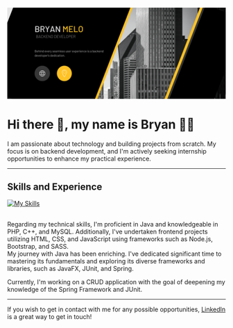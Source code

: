 ![](https://github.com/bryan-melo/bryan-melo/blob/main/web%20banner.png)

# Hi there 👋, my name is Bryan :lotus_position_man:
I am passionate about technology and building projects from scratch. My focus is on backend development, and I'm actively seeking internship opportunities to enhance my practical experience.

<hr>

## Skills and Experience
[![My Skills](https://skills.thijs.gg/icons?i=java,php,cpp,mysql,html,css,js&theme=light)](https://skills.thijs.gg)

<br>
Regarding my technical skills, I'm proficient in Java and knowledgeable in PHP, C++, and MySQL. Additionally, I've undertaken frontend projects utilizing HTML, CSS, and JavaScript using frameworks such as Node.js, Bootstrap, and SASS.
<br>
My journey with Java has been enriching. I've dedicated significant time to mastering its fundamentals and exploring its diverse frameworks and libraries, such as JavaFX, JUnit, and Spring.

Currently, I'm working on a CRUD application with the goal of deepening my knowledge of the Spring Framework and JUnit.

<hr>

If you wish to get in contact with me for any possible opportunities, <a href="https://www.linkedin.com/in/bryan-melo/">LinkedIn</a> is a great way to get in touch!
